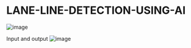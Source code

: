 # LANE-LINE-DETECTION-USING-AI
![image](https://github.com/Rvvkrishna/LANE-LINE-DETECTION-USING-AI/assets/117982033/cefe6df1-db9b-45f4-8dca-2f61229be0e3)
>
Input and output
![image](https://github.com/Rvvkrishna/LANE-LINE-DETECTION-USING-AI/assets/117982033/d8f818a2-76f7-4e3a-a372-595a422f238d)

